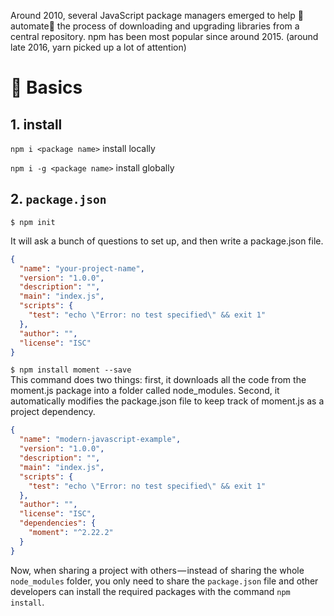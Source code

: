 Around 2010, several JavaScript package managers emerged to help 🦾automate🦾 the process of downloading and upgrading libraries from a central repository. npm has been most popular since around 2015. (around late 2016, yarn picked up a lot of attention)

# 💜 Basics

## 1. install

`npm i <package name>` install locally

`npm i -g <package name>` install globally

## 2. `package.json`

`$ npm init`

It will ask a bunch of questions to set up, and then write a package.json file.

```json
{
  "name": "your-project-name",
  "version": "1.0.0",
  "description": "",
  "main": "index.js",
  "scripts": {
    "test": "echo \"Error: no test specified\" && exit 1"
  },
  "author": "",
  "license": "ISC"
}
```

`$ npm install moment --save`  
This command does two things: first, it downloads all the code from the moment.js package into a folder called node_modules. Second, it automatically modifies the package.json file to keep track of moment.js as a project dependency.

```json
{
  "name": "modern-javascript-example",
  "version": "1.0.0",
  "description": "",
  "main": "index.js",
  "scripts": {
    "test": "echo \"Error: no test specified\" && exit 1"
  },
  "author": "",
  "license": "ISC",
  "dependencies": {
    "moment": "^2.22.2"
  }
}
```

Now, when sharing a project with others — instead of sharing the whole `node_modules` folder, you only need to share the `package.json` file and other developers can install the required packages with the command `npm install`.
